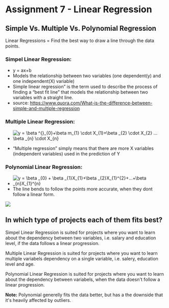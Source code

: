 # Assignment 7 - Linear Regression
## Simple Vs. Multiple Vs. Polynomial Regression


Linear Regressions =  Find the best way to draw a line through the data points.

### Simpel Linear Regression:
  - y = ax+b
  - Models the relationship between two variables (one dependent(y) and one independent(X) variable)
  - Simple linear regression” is the term used to describe the process of finding a “best fit line” that models the relationship between two variables with a straight line.
  - source: https://www.quora.com/What-is-the-difference-between-simple-and-multiple-regression

### Multiple Linear Regression:   
- <img src="https://latex.codecogs.com/gif.latex?y&space;=&space;\beta&space;^{}_{0}&plus;\beta&space;m_{1}&space;\cdot&space;X_{1}&plus;\beta&space;_{2}&space;\cdot&space;X_{2}&space;...&space;\beta&space;_{n}&space;\cdot&space;X_{n}" title="y = \beta ^{}_{0}+\beta m_{1} \cdot X_{1}+\beta _{2} \cdot X_{2} ... \beta _{n} \cdot X_{n}" />
    
 - “Multiple regression” simply means that there are more X variables (independent variables) used in the prediction of Y


### Polynomial Linear Regression:
  - <img src="https://latex.codecogs.com/gif.latex?y&space;=&space;\beta&space;_{0}&space;&plus;&space;\beta&space;_{1}X_{1}&plus;\beta&space;_{2}X_{1}^{2}&plus;...&plus;\beta&space;_{n}X_{1}^{n}" title="y = \beta _{0} + \beta _{1}X_{1}+\beta _{2}X_{1}^{2}+...+\beta _{n}X_{1}^{n}" />
  - The line bends to follow the points more accurate, when they dont follow a linear form.


![](https://cdn.analyticsvidhya.com/wp-content/uploads/2020/03/pr8.png)



## In which type of projects each of them fits best?

Simpel Linear Regression is suited for projects where you want to learn about the dependency between two variables, i.e. salary and education level, if the data follows a linear progression.

Multiple Linear Regression is suited for projects where you want to learn multiple variabels dependency on a single variable, i.e. salery, education level and age.

Polynomial Linear Regression is suited for projects where you want to learn about the dependency between variabels, when the data doesn't follow a linear progression.

**Note:** Polynomial generelly fits the data better, but has a the downside that it's heavily affected by outliers.

